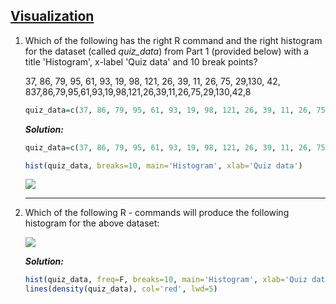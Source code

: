 ## 											[Visualization](https://coursera.org/learn/practical-time-series-analysis/exam/nWSip/visualization)

1. Which of the following has the right R command and the right histogram for the dataset (called *quiz_data*) from Part 1 (provided below) with a title 'Histogram', x-label 'Quiz data' and 10 break points?

   37, 86, 79, 95, 61, 93, 19, 98, 121, 26, 39, 11, 26, 75, 29,130, 42, 837,86,79,95,61,93,19,98,121,26,39,11,26,75,29,130,42,8

   ```R
   quiz_data=c(37, 86, 79, 95, 61, 93, 19, 98, 121, 26, 39, 11, 26, 75, 29,130, 42, 8)
   ```

   ***Solution:***

   ```R
   quiz_data=c(37, 86, 79, 95, 61, 93, 19, 98, 121, 26, 39, 11, 26, 75, 29,130, 42, 8)
   
   hist(quiz_data, breaks=10, main='Histogram', xlab='Quiz data')
   ```

   ![](https://s2.loli.net/2021/12/07/BHD8nfNAsGZ5cRF.jpg)

2. ------

   Which of the following R - commands will produce the following histogram for the above dataset:

   ![](https://s2.loli.net/2021/12/07/RMehIS8GlxovDz3.jpg)

   

   ***Solution:***

   ```R
   hist(quiz_data, freq=F, breaks=10, main='Histogram', xlab='Quiz data', col='blue')
   lines(density(quiz_data), col='red', lwd=5)
   ```

   